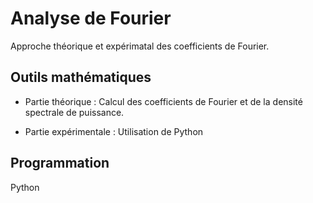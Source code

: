 
# Analyse de Fourier

Approche théorique et expérimatal des coefficients de Fourier. 


## Outils mathématiques

-  Partie théorique : Calcul des coefficients de Fourier et de la densité spectrale de puissance. 

- Partie expérimentale : Utilisation de Python




## Programmation

Python

